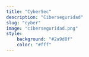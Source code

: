 ```yaml
---
title: "CyberSec"
description: "Ciberseguridad"
slug: "cyber"
image: "ciberseguridad.png"
style:
    background: "#2a9d8f"
    color: "#fff"
---
```

